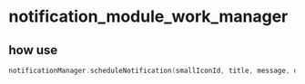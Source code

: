 # notification_module_work_manager

## how use 
```kotlin
notificationManager.scheduleNotification(smallIconId, title, message, dateStart)
```
